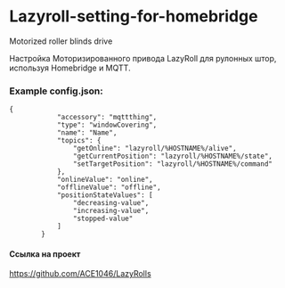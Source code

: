 # Lazyroll-setting-for-homebridge


Motorized roller blinds drive

Настройка Моторизированного привода LazyRoll для рулонных штор,
используя Homebridge и MQTT. 

### Example config.json:

```
{
            "accessory": "mqttthing",
            "type": "windowCovering",
            "name": "Name",
            "topics": {
                "getOnline": "lazyroll/%HOSTNAME%/alive",
                "getCurrentPosition": "lazyroll/%HOSTNAME%/state",
                "setTargetPosition": "lazyroll/%HOSTNAME%/command"
            },
            "onlineValue": "online",
            "offlineValue": "offline",
            "positionStateValues": [
                "decreasing-value",
                "increasing-value",
                "stopped-value"
            ]
        }
```

#### Ссылка на проект

https://github.com/ACE1046/LazyRolls
